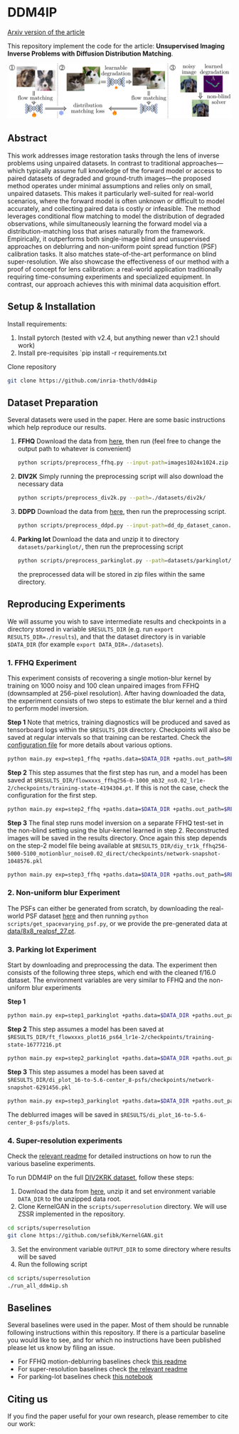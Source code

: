 # DDM4IP

[Arxiv version of the article]()

This repository implement the code for the article: **Unsupervised Imaging Inverse Problems with Diffusion Distribution Matching**.

![Figure describing the basic flow of our approach for learning inverse problem operators by matching distributions.](github_figures/frontfig.png)


## Abstract
This work addresses image restoration tasks through the lens of inverse problems using unpaired datasets. In contrast to traditional approaches—which typically assume full knowledge of the forward model or access to paired datasets of degraded and ground-truth images—the proposed method operates under minimal assumptions and relies only on small, unpaired datasets. This makes it particularly well-suited for real-world scenarios, where the forward model is often unknown or difficult to model accurately, and collecting paired data is costly or infeasible.
The method leverages conditional flow matching to model the distribution of degraded observations, while simultaneously learning the forward model via a distribution-matching loss that arises naturally from the framework.
Empirically, it outperforms both single-image blind and unsupervised approaches on deblurring and non-uniform point spread function (PSF) calibration tasks. It also matches state-of-the-art performance on blind super-resolution.
We also showcase the effectiveness of our method with a proof of concept for lens calibration: a real-world application traditionally requiring time-consuming experiments and specialized equipment. In contrast, our approach achieves this with minimal data acquisition effort.

## Setup & Installation

Install requirements:
 1. Install pytorch (tested with v2.4, but anything newer than v2.1 should work)
 2. Install pre-requisites `pip install -r requirements.txt

Clone repository
```bash
git clone https://github.com/inria-thoth/ddm4ip
```

## Dataset Preparation

Several datasets were used in the paper. Here are some basic instructions which help reproduce our results.
1. **FFHQ**
    Download the data from [here](https://github.com/NVlabs/ffhq-dataset), then run (feel free to change the output path to whatever is convenient)
    ```bash
    python scripts/preprocess_ffhq.py --input-path=images1024x1024.zip --output-path=datasets/ffhq/
    ```
2. **DIV2K**
    Simply running the preprocessing script will also download the necessary data
    ```bash
    python scripts/preprocess_div2k.py --path=./datasets/div2k/
    ```
3. **DDPD**
    Download the data from [here](https://github.com/Abdullah-Abuolaim/defocus-deblurring-dual-pixel), then run the preprocessing script.
    ```bash
    python scripts/preprocess_ddpd.py --input-path=dd_dp_dataset_canon.zip --output-path=datasets/ddpd/
    ```
4. **Parking lot**
    Download the data and unzip it to directory `datasets/parkinglot/`, then run the preprocessing script
    ```bash
    python scripts/preprocess_parkinglot.py --path=datasets/parkinglot/ --preprocess
    ```
    the preprocessed data will be stored in zip files within the same directory.

## Reproducing Experiments

We will assume you wish to save intermediate results and checkpoints in a directory stored in variable `$RESULTS_DIR` (e.g. run `export RESULTS_DIR=./results`), and that the dataset directory is in variable `$DATA_DIR` (for example `export DATA_DIR=./datasets`).


### 1. FFHQ Experiment

This experiment consists of recovering a single motion-blur kernel by training on 1000 noisy and 100 clean unpaired images from FFHQ (downsampled at 256-pixel resolution). After having downloaded the data, the experiment consists of two steps to estimate the blur kernel and a third to perform model inversion.

**Step 1**
Note that metrics, training diagnostics will be produced and saved as tensorboard logs within the `$RESULTS_DIR` directory. Checkpoints will also be saved at regular intervals so that training can be restarted. Check the [configuration file](configs/exp/step1_ffhq.yaml) for more details about various options.
```bash
python main.py exp=step1_ffhq +paths.data=$DATA_DIR +paths.out_path=$RESULTS_DIR
```

**Step 2**
This step assumes that the first step has run, and a model has been saved at `$RESULTS_DIR/flowxxxs_ffhq256-0-1000_mb32_ns0.02_lr1e-2/checkpoints/training-state-4194304.pt`. If this is not the case, check the configuration for the first step.
```bash
python main.py exp=step2_ffhq +paths.data=$DATA_DIR +paths.out_path=$RESULTS_DIR
```

**Step 3**
The final step runs model inversion on a separate FFHQ test-set in the non-blind setting using the blur-kernel learned in step 2. Reconstructed images will be saved in the results directory.
Once again this step depends on the step-2 model file being available at `$RESULTS_DIR/diy_tr1k_ffhq256-5000-5100_motionblur_noise0.02_direct/checkpoints/network-snapshot-1048576.pkl`
```bash
python main.py exp=step3_ffhq +paths.data=$DATA_DIR +paths.out_path=$RESULTS_DIR
```

### 2. Non-uniform blur Experiment

The PSFs can either be generated from scratch, by downloading the real-world PSF dataset [here](https://edmond.mpg.de/dataset.xhtml?persistentId=doi:10.17617/3.4OIMWN) and then running `python scripts/get_spacevarying_psf.py`, or we provide the pre-generated data at [data/8x8_realpsf_27.pt](data/8x8_realpsf_27.pt).


### 3. Parking lot Experiment

Start by downloading and preprocessing the data. The experiment then consists of the following three steps, which end with the cleaned f/16.0 dataset.
The environment variables are very similar to FFHQ and the non-uniform blur experiments

**Step 1**
```bash
python main.py exp=step1_parkinglot +paths.data=$DATA_DIR +paths.out_path=$RESULTS_DIR
```

**Step 2**
This step assumes a model has been saved at `$RESULTS_DIR/ft_flowxxxs_plot16_ps64_lr1e-2/checkpoints/training-state-16777216.pt`
```bash
python main.py exp=step2_parkinglot +paths.data=$DATA_DIR +paths.out_path=$RESULTS_DIR
```

**Step 3**
This step assumes a model has been saved at `$RESULTS_DIR/di_plot_16-to-5.6-center_8-psfs/checkpoints/network-snapshot-6291456.pkl`
```bash
python main.py exp=step3_parkinglot +paths.data=$DATA_DIR +paths.out_path=$RESULTS_DIR
```
The deblurred images will be saved in `$RESULTS/di_plot_16-to-5.6-center_8-psfs/plots`.


### 4. Super-resolution experiments

Check the [relevant readme](scripts/superresolution/README.md) for detailed instructions on how to run the various baseline experiments.

To run DDM4IP on the full [DIV2KRK dataset](https://www.wisdom.weizmann.ac.il/~vision/kernelgan/), follow these steps:
 1. Download the data from [here](https://www.wisdom.weizmann.ac.il/~vision/kernelgan/), unzip it and set environment variable `DATA_DIR` to the unzipped data root.
 2. Clone KernelGAN in the `scripts/superresolution` directory. We will use ZSSR implemented in the repository.
 ```bash
cd scripts/superresolution
git clone https://github.com/sefibk/KernelGAN.git
 ```
 3. Set the environment variable `OUTPUT_DIR` to some directory where results will be saved
 4. Run the following script
 ```bash
cd scripts/superresolution
./run_all_ddm4ip.sh
 ```

## Baselines

Several baselines were used in the paper.
Most of them should be runnable following instructions within this repository. If there is a particular baseline you would like to see, and for which no instructions have been published please let us know by filing an issue.

 - For FFHQ motion-deblurring baselines check [this readme](scripts/blur_baselines/readme.md)
 - For super-resolution baselines check [the relevant readme](scripts/superresolution/README.md)
 - For parking-lot baselines check [this notebook](notebooks/EboliFast.ipynb)


## Citing us

If you find the paper useful for your own research, please remember to cite our work:

```bibtex

```